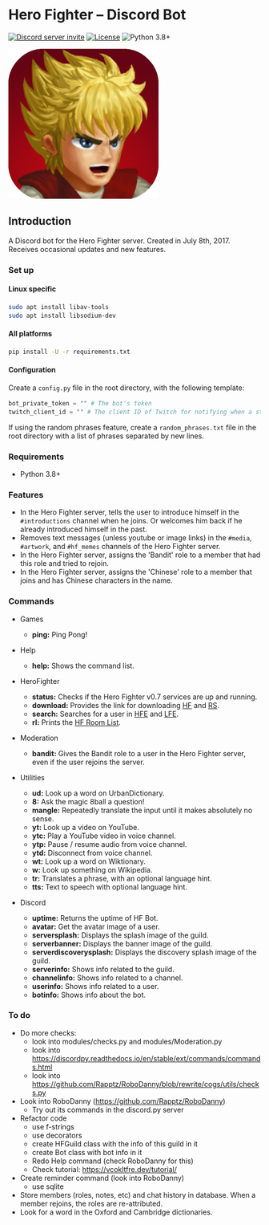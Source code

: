 # Hero Fighter &ndash; Discord Bot

[![Discord server invite](https://discord.com/api/guilds/234364433344888832/widget.png)](https://discord.gg/3PUwmY8) [![License](https://img.shields.io/badge/license-MIT-red?style=flat)](LICENSE) ![Python 3.8+](https://img.shields.io/badge/python-v3.8+-blue?style=flat)

![Bot Avatar](resources/bot_avatar.png)

## Introduction

A Discord bot for the Hero Fighter server. Created in July 8th, 2017. Receives occasional updates and new features.

### Set up

#### Linux specific

```sh
sudo apt install libav-tools
sudo apt install libsodium-dev
```

#### All platforms

```sh
pip install -U -r requirements.txt
```

#### Configuration

Create a `config.py` file in the root directory, with the following template:

```py
bot_private_token = "" # The bot's token
twitch_client_id = "" # The client ID of Twitch for notifying when a stream goes live
```

If using the random phrases feature, create a `random_phrases.txt` file in the root directory with a list of phrases separated by new lines.

### Requirements

- Python 3.8+

### Features

- In the Hero Fighter server, tells the user to introduce himself in the `#introductions` channel when he joins. Or welcomes him back if he already introduced himself in the past.
- Removes text messages (unless youtube or image links) in the `#media`, `#artwork`, and `#hf_memes` channels of the Hero Fighter server.
- In the Hero Fighter server, assigns the 'Bandit' role to a member that had this role and tried to rejoin.
- In the Hero Fighter server, assigns the 'Chinese' role to a member that joins and has Chinese characters in the name. 

### Commands

- Games
  - **ping:** Ping Pong!

- Help
  - **help:** Shows the command list.

- HeroFighter
  - **status:** Checks if the Hero Fighter v0.7 services are up and running.
  - **download:** Provides the link for downloading [HF](http://www.mediafire.com/file/ifqnas78z6eosyy/Hero_Fighter_v0.7.exe) and [RS](http://herofighter-empire.com/downloads/servers/RS_0.7_1.0a_MangaD.zip).
  - **search:** Searches for a user in [HFE](http://www.herofighter-empire.com/forum/) and [LFE](https://www.lf-empire.de/forum/).
  - **rl:** Prints the [HF Room List](http://herofighter-empire.com/hf-empire/multiplayer/room-list).

- Moderation
  - **bandit:** Gives the Bandit role to a user in the Hero Fighter server, even if the user rejoins the server.

- Utilities
  - **ud:** Look up a word on UrbanDictionary.
  - **8:** Ask the magic 8ball a question!
  - **mangle:** Repeatedly translate the input until it makes absolutely no sense.
  - **yt:** Look up a video on YouTube.
  - **ytc:** Play a YouTube video in voice channel.
  - **ytp:** Pause / resume audio from voice channel.
  - **ytd:** Disconnect from voice channel.
  - **wt:** Look up a word on Wiktionary.
  - **w:** Look up something on Wikipedia.
  - **tr:** Translates a phrase, with an optional language hint.
  - **tts:** Text to speech with optional language hint.

- Discord
  - **uptime:** Returns the uptime of HF Bot.
  - **avatar:** Get the avatar image of a user.
  - **serversplash:** Displays the splash image of the guild.
  - **serverbanner:** Displays the banner image of the guild.
  - **serverdiscoverysplash:** Displays the discovery splash image of the guild.
  - **serverinfo:** Shows info related to the guild.
  - **channelinfo:** Shows info related to a channel.
  - **userinfo:** Shows info related to a user.
  - **botinfo:** Shows info about the bot.

### To do

- Do more checks:
  - look into modules/checks.py and modules/Moderation.py
  - look into https://discordpy.readthedocs.io/en/stable/ext/commands/commands.html
  - look into https://github.com/Rapptz/RoboDanny/blob/rewrite/cogs/utils/checks.py
- Look into RoboDanny (https://github.com/Rapptz/RoboDanny)
  - Try out its commands in the discord.py server
- Refactor code
  - use f-strings
  - use decorators
  - create HFGuild class with the info of this guild in it
  - create Bot class with bot info in it
  - Redo Help command (check RoboDanny for this)
  - Check tutorial: https://vcokltfre.dev/tutorial/
- Create reminder command (look into RoboDanny)
  - use sqlite
- Store members (roles, notes, etc) and chat history in database. When a member rejoins, the roles are re-attributed.
- Look for a word in the Oxford and Cambridge dictionaries.
